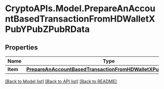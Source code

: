 # CryptoAPIs.Model.PrepareAnAccountBasedTransactionFromHDWalletXPubYPubZPubRData

## Properties

Name | Type | Description | Notes
------------ | ------------- | ------------- | -------------
**Item** | [**PrepareAnAccountBasedTransactionFromHDWalletXPubYPubZPubRI**](PrepareAnAccountBasedTransactionFromHDWalletXPubYPubZPubRI.md) |  | 

[[Back to Model list]](../README.md#documentation-for-models) [[Back to API list]](../README.md#documentation-for-api-endpoints) [[Back to README]](../README.md)


